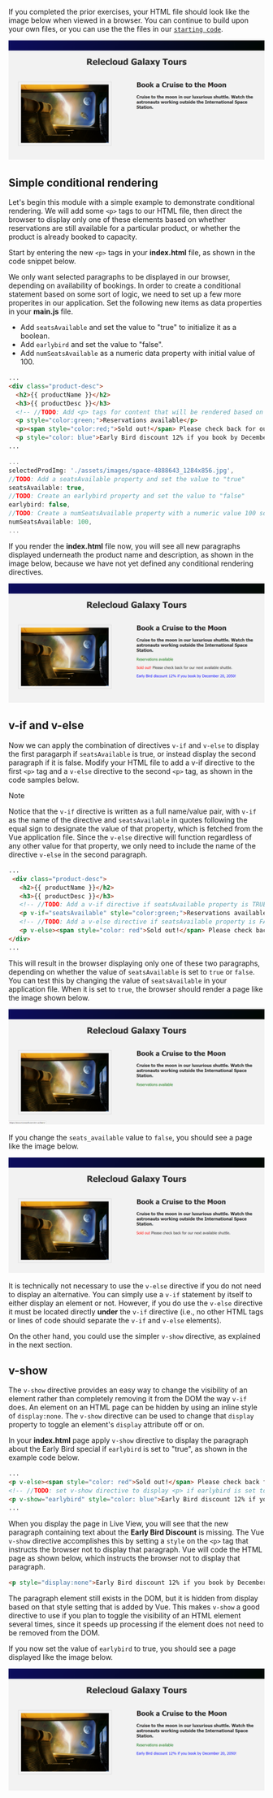 If you completed the prior exercises, your HTML file should look like the image below when viewed in a browser. You can continue to build upon your own files, or you can use the the files in our [`starting code`](link).

![Screenshot showing the HTML page with an image on the left; product name and a product description are centered on the right.](../media/m03-start.png)

## Simple conditional rendering

Let's begin this module with a simple example to demonstrate conditional rendering. We will add some `<p>` tags to our HTML file, then direct the browser to display only one of these elements based on whether reservations are still available for a particular product, or whether the product is already booked to capacity.

Start by entering the new `<p>` tags in your **index.html** file, as shown in the code snippet below.

We only want selected paragraphs to be displayed in our browser, depending on availability of bookings. In order to create a conditional statement based on some sort of logic, we need to set up a few more properites in our application. Set the following new items as data properties in your **main.js** file.

- Add `seatsAvailable` and set the value to "true" to initialize it as a boolean.
- Add `earlybird` and set the value to "false".
- Add `numSeatsAvailable` as a numeric data property with initial value of 100.

```html
...
<div class="product-desc">
  <h2>{{ productName }}</h2>
  <h3>{{ productDesc }}</h3>
  <!-- //TODO: Add <p> tags for content that will be rendered based on conditions specified in the Vue app. -->
  <p style="color:green;">Reservations available</p>
  <p><span style="color:red;">Sold out!</span> Please check back for our next available shuttle.</p>
  <p style="color: blue">Early Bird discount 12% if you book by December 20, 2050!</p>
...
```

```javascript
...
selectedProdImg: './assets/images/space-4888643_1284x856.jpg',
//TODO: Add a seatsAvailable property and set the value to "true"
seatsAvailable: true,
//TODO: Create an earlybird property and set the value to "false"
earlybird: false,
//TODO: Create a numSeatsAvailable property with a numeric value 100 so we can perform conditional rendering based on numeric equations
numSeatsAvailable: 100,
...
```

If you render the **index.html** file now, you will see all new paragraphs displayed underneath the product name and description, as shown in the image below, because we have not yet defined any conditional rendering directives.

![Screenshot showing the HTML page with the selected product image on the left; product name and product description on the right. All new paragraphs are shown below the product description because we have not yet set any conditional directives.](../media/desc-and-new-paragraphs.png)

## v-if and v-else

Now we can apply the combination of directives `v-if` and `v-else` to display the first paragarph if `seatsAvailable` is true, or instead display the second paragraph if it is false. Modify your HTML file to add a v-if directive to the first `<p>` tag and a `v-else` directive to the second `<p>` tag, as shown in the code samples below.

>[!NOTE]
>Notice that the `v-if` directive is written as a full name/value pair, with `v-if` as the name of the directive and `seatsAvailable` in quotes following the equal sign to designate the value of that property, which is fetched from the Vue application file. Since the `v-else` directive will function regardless of any other value for that property, we only need to include the name of the directive `v-else` in the second paragraph.

```html
...
 <div class="product-desc">
   <h2>{{ productName }}</h2>
   <h3>{{ productDesc }}</h3>
   <!-- //TODO: Add a v-if directive if seatsAvailable property is TRUE -->
   <p v-if="seatsAvailable" style="color:green;">Reservations available</p>
   <!-- //TODO: Add a v-else directive if seatsAvailable property is FALSE -->
   <p v-else><span style="color: red">Sold out!</span> Please check back for our next available shuttle.</p>
</div>
...
```

This will result in the browser displaying only one of these two paragraphs, depending on whether the value of `seatsAvailable` is set to `true` or `false`. You can test this by changing the value of `seatsAvailable` in your application file. When it is set to `true`, the browser should render a page like the image shown below.

![Screenshot showing the HTML page with image on the left. On the right are text fields for product name, product description, and text in green font that reads "Reservations available."](../media/seats_available_true.png)

If you change the `seats_available` value to `false`, you should see a page like the image below.

![Screenshot showing the HTML page with image on the left. On the right are text fields for product name, product description, and text in red font that reads "Sold out!". Additional text in black font reads "Please check back for our next available shuttle."](../media/seats_available_false.png)

It is technically not necessary to use the `v-else` directive if you do not need to display an alternative. You can simply use a `v-if` statement by itself to either display an element or not. However, if you do use the `v-else` directive it must be located directly **under** the `v-if` directive (i.e., no other HTML tags or lines of code should separate the `v-if` and `v-else` elements).

On the other hand, you could use the simpler `v-show` directive, as explained in the next section.

## v-show

The `v-show` directive provides an easy way to change the visibility of an element rather than completely removing it from the DOM the way `v-if` does. An element on an HTML page can be hidden by using an inline style of `display:none`. The `v-show` directive can be used to change that `display` property to toggle an element's `display` attribute off or on.

In your **index.html** page apply `v-show` directive to display the paragraph about the Early Bird special if `earlybird` is set to "true", as shown in the example code below.

```html
...
<p v-else><span style="color: red">Sold out!</span> Please check back for our next available shuttle.</p>
<!-- //TODO: set v-show directive to display <p> if earlybird is set to "true". -->
<p v-show="earlybird" style="color: blue">Early Bird discount 12% if you book by December 20, 2050!</p>
...
```

When you display the page in Live View, you will see that the new paragraph containing text about the **Early Bird Discount** is missing. The Vue `v-show` directive accomplishes this by setting a `style` on the `<p>` tag that instructs the browser not to display that paragraph. Vue will code the HTML page as shown below, which instructs the browser not to display that paragraph.

```html
<p style="display:none">Early Bird discount 12% if you book by December 20, 2050!</p>
```

The paragraph element still exists in the DOM, but it is hidden from display based on that style setting that is added by Vue. This makes `v-show` a good directive to use if you plan to toggle the visibility of an HTML element several times, since it speeds up processing if the element does not need to be removed from the DOM.

If you now set the value of `earlybird` to true, you should see a page displayed like the image below.

![Screenshot showing the HTML page with image on the left. On the right are text fields for product name, product description, and text in green font that reads "Reservations available". Blue text in the paragraph below reads "Early Bird discount 12% if you book by December 20, 2050!".](../media/conditional-paragraphs-at-26-seats.png)
